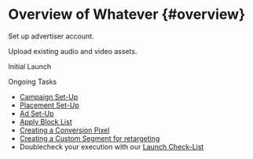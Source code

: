 # Overview of Whatever {#overview}

Set up advertiser account.

Upload existing audio and video assets.

Initial Launch

Ongoing Tasks

* [Campaign Set-Up](execution/campaign-setup.md)
* [Placement Set-Up](execution/placement-setup.md)
* [Ad Set-Up](execution/ad-unit-setup.md)
* [Apply Block List]()
* [Creating a Conversion Pixel](execution/placement-setup/conversions/conversion-pixel-setup.md)
* [Creating a Custom Segment for retargeting](planning/targeting/retargeting/retargeting-pixel-setup.md)
* Doublecheck your execution with our [Launch Check-List](execution/launch-checklist.md)
